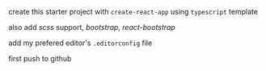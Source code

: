 create this starter project with `create-react-app` using `typescript` template

also add *scss* support, *bootstrap*, *react-bootstrap*

add my prefered editor's `.editorconfig` file

first push to github
